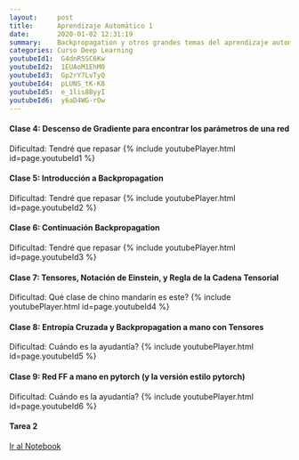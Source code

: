 ```yaml
---
layout:     post
title:      Aprendizaje Automático 1
date:       2020-01-02 12:31:19
summary:    Backpropagation y otros grandes temas del aprendizaje automático
categories: Curso Deep Learning
youtubeId1:  G4dnRSSC6Kw
youtubeId2:  1EUAoM1EhM0
youtubeId3:  Gp2rY7LvTyQ
youtubeId4:  pLUNS_tK-K8
youtubeId5:  e_1lis8ByyI
youtubeId6:  y6aD4WG-rOw
---
```


#### Clase 4: Descenso de Gradiente para encontrar los parámetros de una red
Dificultad: Tendré que repasar
{% include youtubePlayer.html id=page.youtubeId1 %}


#### Clase 5: Introducción a Backpropagation
Dificultad: Tendré que repasar
{% include youtubePlayer.html id=page.youtubeId2 %}

#### Clase 6: Continuación Backpropagation
Dificultad: Tendré que repasar
{% include youtubePlayer.html id=page.youtubeId3 %}

#### Clase 7: Tensores, Notación de Einstein, y Regla de la Cadena Tensorial
Dificultad: Qué clase de chino mandarín es este?
{% include youtubePlayer.html id=page.youtubeId4 %}

#### Clase 8: Entropía Cruzada y Backpropagation a mano con Tensores
Dificultad: Cuándo es la ayudantía?
{% include youtubePlayer.html id=page.youtubeId5 %}

#### Clase 9: Red FF a mano en pytorch (y la versión estilo pytorch)
Dificultad: Cuándo es la ayudantía?
{% include youtubePlayer.html id=page.youtubeId6 %}

#### Tarea 2 
[Ir al Notebook](https://colab.research.google.com/drive/1-obk_k_xCowFHc5n5JDqqfXZd6EXNN3u)